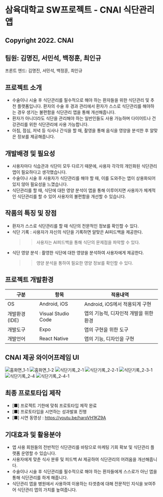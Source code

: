 # 삼육대학교 SW프로젝트 - CNAI 식단관리앱

## Copyright 2022. CNAI

## 팀원: 김명진, 서민석, 백정훈, 최인규

 프론트 엔드: 김명진, 서민석, 백정훈, 최인규


## 프로젝트 소개

- 수술이나 시술 후 식단관리를 필수적으로 해야 하는 환자들을 위한 식단관리 및 추천 플랫폼입니다. 환자의 수술 후 경과 관리에서 환자가 스스로 식단관리를 해야하는 경우 생기는 불편함을 식단관리 앱을 통해 개선해줍니다.
- 환자가 아니더라도 식단을 관리해야 하는 일반인들도 사용 가능하며 다이어트나 건강관리를 위한 식단관리에 사용 가능합니다.
- 아침, 점심, 저녁 등 식사나 간식을 할 때, 촬영을 통해 음식을 영양을 분석한 후 알맞은 정보를 제공해줍니다.

## 개발배경 및 필요성

- 사용자마다 식습관과 식단이 모두 다르기 때문에, 사용자 각각의 개인화된 식단관리 앱이 필요하다고 생각했습니다.
- 수술이나 시술 후 사용자가 식단관리를 해야 할 때, 이를 도와주는 앱이 상용화되어있지 않아 필요성을 느꼈습니다.
- 식단관리를 할 때, 식단에 대한 영양 분석이 앱을 통해 이루어지면 사용자가 체계적인 식단관리를 할 수 있어 사용자의 불편함을 개선할 수 있습니다.

## 작품의 특징 및 장점
- 환자가 스스로 식단관리를 할 때 식단의 전문적인 정보를 확인할 수 있다.
- 식단 기록 : 사용자가 자신의 식단을 기록하면 알맞은 AI피드백을 제공한다.
  >> 사용자는 AI피드백을 통해 식단의 문제점을 파악할 수 있다.
- 식단 영양 분석 : 촬영한 식단에 대한 영양을 분석하여 사용자에게 제공한다.
  >> 영양 분석을 통하여 필요한 영양 정보를 확인할 수 있다.

## 프로젝트 개발환경
|구분|항목|적용내역|
|-|-|-|
|OS|Android, iOS|Android, iOS에서 적용되게 구현|
|개발환경(IDE)|Visual Studio Code|앱의 기능적, 디자인적 개발을 위한 환경|
|개발도구|Expo|앱의 구현을 위한 도구|
|개발언어|React Native|앱의 기능, 디자인을 구현|

## CNAI 제공 와이어프레임 UI

![홈화면_1-1](pre/prototypeUI/홈화면_1-1.png)
![홈화면_1-2](pre/prototypeUI/홈화면_1-2.png)
![식단기록_2-1](pre/prototypeUI/식단기록_2-1.png)
![식단기록_2-2-1](pre/prototypeUI/식단기록_2-2-1.png)
![식단기록_2-3-1](pre/prototypeUI/식단기록_2-3-1.png)
![식단기록_2-4](pre/prototypeUI/식단기록_2-4.png)
![식단기록_2-4-1](pre/prototypeUI/식단기록_2-4-1.png)


## 최종 프로토타입 제작
- [■] 프로젝트 기한에 맞춰 프로토타입 제작 완료
- [■] 프로토타입을 시연하는 성과발표 진행
- [■] 시연 동영상 : https://youtu.be/haroVH1KZ9A

## 기대효과 및 활용분야
- 앱 사용 회원들의 전반적인 식단관리를 바탕으로 마케팅 기회 확보 및 식단관리 플랫폼 운영할 수 있습니다.
- 사용자에게 맞춘 식사 분류 및 피드백 AI 제공하여 식단관리의 어려움을 개선해줍니다.
- 수술이나 시술 후 식단관리를 필수적으로 해야 하는 환자들에게 스스로가 아닌 앱을 통해 식단관리를 하게 해줍니다.
- 식단관리 앱을 병원에서 사용하여 이용하는 타겟층에 대해 전문적인 지식을 보여주어 식단관리 앱의 가치를 높여줍니다.
